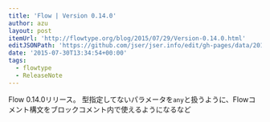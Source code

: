 ```yaml
---
title: 'Flow | Version 0.14.0'
author: azu
layout: post
itemUrl: 'http://flowtype.org/blog/2015/07/29/Version-0.14.0.html'
editJSONPath: 'https://github.com/jser/jser.info/edit/gh-pages/data/2015/07/index.json'
date: '2015-07-30T13:34:54+00:00'
tags:
  - flowtype
  - ReleaseNote
---
```

Flow 0.14.0リリース。
型指定してないパラメータを`any`と扱うように、Flowコメント構文をブロックコメント内で使えるようになるなど
